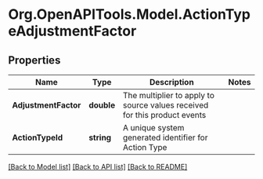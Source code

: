 
# Org.OpenAPITools.Model.ActionTypeAdjustmentFactor

## Properties

Name | Type | Description | Notes
------------ | ------------- | ------------- | -------------
**AdjustmentFactor** | **double** | The multiplier to apply to source values received for this product events | 
**ActionTypeId** | **string** | A unique system generated identifier for Action Type | 

[[Back to Model list]](../README.md#documentation-for-models)
[[Back to API list]](../README.md#documentation-for-api-endpoints)
[[Back to README]](../README.md)

